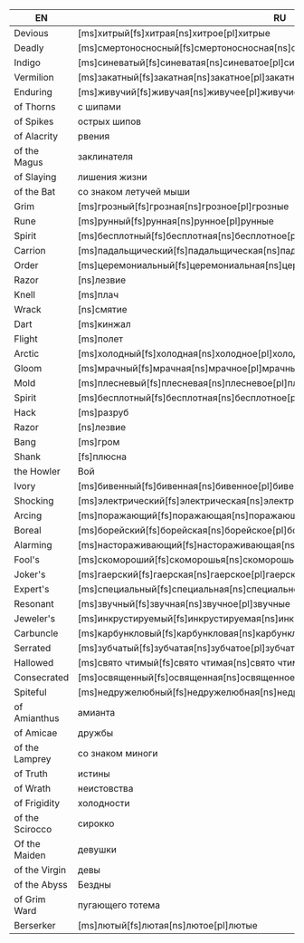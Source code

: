| EN | RU | CHANGED |
| --- | --- | --- |
| Devious | [ms]хитрый[fs]хитрая[ns]хитрое[pl]хитрые | [ms]искривленный[fs]искривленная[ns]искривленное[pl]искривленные |
| Deadly | [ms]смертоносносный[fs]смертоносносная[ns]смертоносносное[pl]смертоносносные | [ms]смертоносный[fs]смертоносная[ns]смертоносное[pl]смертоносные |
| Indigo | [ms]синеватый[fs]синеватая[ns]синеватое[pl]синеватые | [ms]индиговый[fs]индиговая[ns]индиговое[pl]индиговые |
| Vermilion | [ms]закатный[fs]закатная[ns]закатное[pl]закатные | [ms]пунцовый[fs]пунцовая[ns]пунцовое[pl]пунцовые |
| Enduring | [ms]живучий[fs]живучая[ns]живучее[pl]живучие | [ms]несокрушимый[fs]несокрушимая[ns]несокрушимое[pl]несокрушимые |
| of Thorns | с шипами | шипов |
| of Spikes | острых шипов | колючек |
| of Alacrity | рвения | неистовства |
| of the Magus | заклинателя | волхва |
| of Slaying | лишения жизни | убиения |
| of the Bat | со знаком летучей мыши | со знаком нетопыря |
| Grim | [ms]грозный[fs]грозная[ns]грозное[pl]грозные | [ms]зловещий[fs]зловещая[ns]зловещее[pl]зловещие |
| Rune | [ms]рунный[fs]рунная[ns]рунное[pl]рунные | [ms]рунический[fs]руническая[ns]руническое[pl]рунические |
| Spirit | [ms]бесплотный[fs]бесплотная[ns]бесплотное[pl]бесплотные | [ms]эфемерный[fs]эфемерная[ns]эфемерное[pl]эфемерные |
| Carrion | [ms]падальщический[fs]падальщическая[ns]падальщическое[pl]падальщические | [ms]омерзительный[fs]омерзительная[ns]омерзительное[pl]омерзительные |
| Order | [ms]церемониальный[fs]церемониальная[ns]церемониальное[pl]церемониальные | [ms]крестовый[fs]крестовая[ns]крестовое[pl]крестовые |
| Razor | [ns]лезвие | [fs]бритва |
| Knell | [ms]плач | [ms]звон |
| Wrack | [ns]смятие | [ms]обломок |
| Dart | [ms]кинжал | [ms]дротик |
| Flight | [ms]полет | [ms]исход |
| Arctic | [ms]холодный[fs]холодная[ns]холодное[pl]холодные | [ms]арктический[fs]арктическая[ns]арктическое[pl]арктические |
| Gloom | [ms]мрачный[fs]мрачная[ns]мрачное[pl]мрачные | [ms]сумрачный[fs]сумрачная[ns]сумрачное[pl]сумрачные |
| Mold | [ms]плесневый[fs]плесневая[ns]плесневое[pl]плесневые | [ms]плесневой[fs]плесневая[ns]плесневое[pl]плесневые |
| Spirit | [ms]бесплотный[fs]бесплотная[ns]бесплотное[pl]бесплотные | [ms]эфемерный[fs]эфемерная[ns]эфемерное[pl]эфемерные |
| Hack | [ms]разруб | [fs]мотыга |
| Razor | [ns]лезвие | [fs]бритва |
| Bang | [ms]гром | [ms]взрыв |
| Shank | [fs]плюсна | [fs]лапа |
| the Howler | Вой | Ревун |
| Ivory | [ms]бивенный[fs]бивенная[ns]бивенное[pl]бивенные | [ms]слоновий[fs]слоновья[ns]слоновое[pl]слоновые |
| Shocking | [ms]электрический[fs]электрическая[ns]электрическое[pl]электрические | [ms]шокирующий[fs]шокирующая[ns]шокирующее[pl]шокирующие |
| Arcing | [ms]поражающий[fs]поражающая[ns]поражающее[pl]поражающие | [ms]дуговой[fs]дуговая[ns]дуговое[pl]дуговые |
| Boreal | [ms]борейский[fs]борейская[ns]борейское[pl]борейские | [ms]полярный[fs]полярная[ns]полярное[pl]полярные |
| Alarming | [ms]настораживающий[fs]настораживающая[ns]настораживающее[pl]настораживающие | [ms]набатный[fs]набатная[ns]набатное[pl]набатные |
| Fool's | [ms]скомороший[fs]скоморошья[ns]скоморошье[pl]скоморошьи | [ms]дурацкий[fs]дурацкая[ns]дурацкое[pl]дурацкие |
| Joker's | [ms]гаерский[fs]гаерская[ns]гаерское[pl]гаерские | [ms]скомороший[fs]скоморошья[ns]скоморошье[pl]скоморошьи |
| Expert's | [ms]специальный[fs]специальная[ns]специальное[pl]специальные | [ms]экспертный[fs]экспертная[ns]экспертное[pl]экспертные |
| Resonant | [ms]звучный[fs]звучная[ns]звучное[pl]звучные | [ms]резонансный[fs]резонансная[ns]резонансное[pl]резонансные |
| Jeweler's | [ms]инкрустируемый[fs]инкрустируемая[ns]инкрустируемое[pl]инкрустируемые | [ms]ювелирный[fs]ювелирная[ns]ювелирное[pl]ювелирные |
| Carbuncle | [ms]карбункловый[fs]карбункловая[ns]карбункловое[pl]карбункловые | [ms]карбункуловый[fs]карбункуловая[ns]карбункуловое[pl]карбункуловые |
| Serrated | [ms]зубчатый[fs]зубчатая[ns]зубчатое[pl]зубчатые | [ms]иззубренный[fs]иззубренная[ns]иззубренное[pl]иззубренные |
| Hallowed | [ms]свято чтимый[fs]свято чтимая[ns]свято чтимое[pl]свято чтимые | [ms]священный[fs]священная[ns]священное[pl]священные |
| Consecrated | [ms]освященный[fs]освященная[ns]освященное[pl]освященные | [ms]сакральный[fs]сакральная[ns]сакральное[pl]сакральные |
| Spiteful | [ms]недружелюбный[fs]недружелюбная[ns]недружелюбное[pl]недружелюбные | [ms]лиходейный[fs]лиходейная[ns]лиходейное[pl]лиходейные |
| of Amianthus | амианта | амианита |
| of Amicae | дружбы | истины |
| of the Lamprey | со знаком миноги | со знаком жужелицы |
| of Truth | истины | правды |
| of Wrath | неистовства | злости |
| of Frigidity | холодности | мерзлоты |
| of the Scirocco | сирокко | зноя |
| Of the Maiden | девушки | девы |
| of the Virgin | девы | невинности |
| of the Abyss | Бездны | бездны |
| of Grim Ward | пугающего тотема | зловещего тотема |
| Berserker | [ms]лютый[fs]лютая[ns]лютое[pl]лютые | [ms]свирепый[fs]свирепая[ns]свирепое[pl]свирепые |

